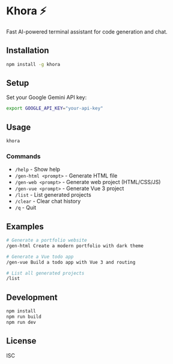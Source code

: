 # Khora ⚡

Fast AI-powered terminal assistant for code generation and chat.

## Installation

```bash
npm install -g khora
```

## Setup

Set your Google Gemini API key:

```bash
export GOOGLE_API_KEY="your-api-key"
```

## Usage

```bash
khora
```

### Commands

- `/help` - Show help
- `/gen-html <prompt>` - Generate HTML file
- `/gen-web <prompt>` - Generate web project (HTML/CSS/JS)
- `/gen-vue <prompt>` - Generate Vue 3 project
- `/list` - List generated projects
- `/clear` - Clear chat history
- `/q` - Quit

## Examples

```bash
# Generate a portfolio website
/gen-html Create a modern portfolio with dark theme

# Generate a Vue todo app
/gen-vue Build a todo app with Vue 3 and routing

# List all generated projects
/list
```

## Development

```bash
npm install
npm run build
npm run dev
```

## License

ISC